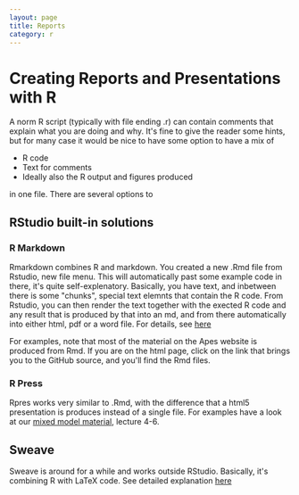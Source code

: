 ```yaml
---
layout: page
title: Reports
category: r
---
```


Creating Reports and Presentations with R
===

A norm R script (typically with file ending .r) can contain comments that explain what you are doing and why. It's fine to give the reader some hints, but for many case it would be nice to have some option to have a mix of 

* R code
* Text for comments 
* Ideally also the R output and figures produced 

in one file. There are several options to 

## RStudio built-in solutions

### R Markdown

Rmarkdown combines R and markdown. You created a new .Rmd file from Rstudio, new file menu. This will automatically past some example code in there, it's quite self-explenatory. Basically, you have text, and inbetween there is some "chunks", special text elemnts that contain the R code. From Rstudio, you can then render the text together with the exected R code and any result that is produced by that into an md, and from there automatically into either html, pdf or a word file. For details, see [here](http://shiny.rstudio.com/articles/rmarkdown.html)

For examples, note that most of the material on the Apes website is produced from Rmd. If you are on the html page, click on the link that brings you to the GitHub source, and you'll find the Rmd files.

### R Press 

Rpres works very similar to .Rmd, with the difference that a html5 presentation is produces instead of a single file. For examples have a look at our [mixed model material](https://github.com/biometry/APES/tree/master/LectureNotes/MixedEffectModels), lecture 4-6.

## Sweave

Sweave is around for a while and works outside RStudio. Basically, it's combining R with LaTeX code. See detailed explanation [here](http://www.statistik.lmu.de/~leisch/Sweave/)

